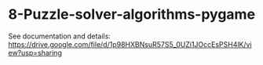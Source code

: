 # 8-Puzzle-solver-algorithms-pygame
See documentation and details: https://drive.google.com/file/d/1p98HXBNsuR57S5_0UZi1JOccEsPSH4lK/view?usp=sharing
